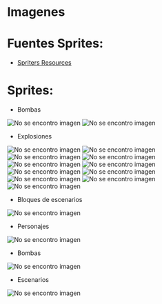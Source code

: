 # Imagenes

# Fuentes Sprites:

* [Spriters Resources](https://www.spriters-resource.com/mobile/bombermanforandroid/)

# Sprites:

* Bombas

![No se encontro imagen](https://github.com/brayanpasa99/MockupsJuego/blob/master/recursos/Meteor_02.png) ![No se encontro imagen](https://github.com/brayanpasa99/MockupsJuego/blob/master/recursos/Meteor_05.png)

* Explosiones

![No se encontro imagen](https://github.com/brayanpasa99/MockupsJuego/blob/master/recursos/Explosion1_1.png) ![No se encontro imagen](https://github.com/brayanpasa99/MockupsJuego/blob/master/recursos/Explosion1_2.png) ![No se encontro imagen](https://github.com/brayanpasa99/MockupsJuego/blob/master/recursos/Explosion1_3.png) ![No se encontro imagen](https://github.com/brayanpasa99/MockupsJuego/blob/master/recursos/Explosion1_4.png) ![No se encontro imagen](https://github.com/brayanpasa99/MockupsJuego/blob/master/recursos/Explosion1_5.png) ![No se encontro imagen](https://github.com/brayanpasa99/MockupsJuego/blob/master/recursos/Explosion1_6.png) ![No se encontro imagen](https://github.com/brayanpasa99/MockupsJuego/blob/master/recursos/Explosion1_7.png) ![No se encontro imagen](https://github.com/brayanpasa99/MockupsJuego/blob/master/recursos/Explosion1_8.png) ![No se encontro imagen](https://github.com/brayanpasa99/MockupsJuego/blob/master/recursos/Explosion1_9.png) ![No se encontro imagen](https://github.com/brayanpasa99/MockupsJuego/blob/master/recursos/Explosion1_10.png) ![No se encontro imagen](https://github.com/brayanpasa99/MockupsJuego/blob/master/recursos/Explosion1_11.png)

* Bloques de escenarios

![No se encontro imagen](https://github.com/brayanpasa99/MockupsJuego/blob/master/recursos/Mobile%20-%20Bomberman%20for%20Android%20-%20Stage%20Blocks.png)

* Personajes

![No se encontro imagen](https://github.com/brayanpasa99/MockupsJuego/blob/master/recursos/Mobile%20-%20Bomberman%20for%20Android%20-%20Normal%20Bomber.png)

* Bombas

![No se encontro imagen](https://github.com/brayanpasa99/MockupsJuego/blob/master/recursos/Mobile%20-%20Bomberman%20for%20Android%20-%20Bombs.png)

* Escenarios

![No se encontro imagen](https://github.com/brayanpasa99/MockupsJuego/blob/master/recursos/Mobile%20-%20Bomberman%20for%20Android%20-%20Stage%20Backgrounds.png)
